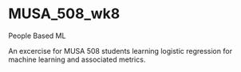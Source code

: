# MUSA_508_wk8
People Based ML

An excercise for MUSA 508 students learning logistic regression for machine learning and associated metrics.
